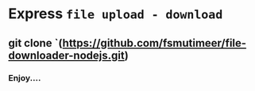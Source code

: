 # Express `file upload - download`

## git clone `(https://github.com/fsmutimeer/file-downloader-nodejs.git)
### Enjoy....
